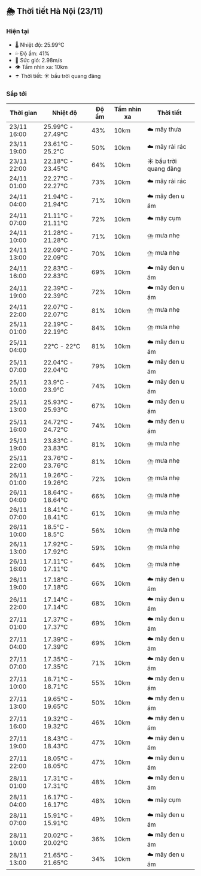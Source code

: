 ## 🌦️ Thời tiết Hà Nội (23/11)

### Hiện tại

- 🌡️ Nhiệt độ: 25.99℃
- 💦 Độ ẩm: 41%
- 💨 Sức gió: 2.98m/s
- 👁️ Tầm nhìn xa: 10km
- ☂️ Thời tiết: ☀️ bầu trời quang đãng

### Sắp tới

| Thời gian | Nhiệt độ | Độ ẩm | Tầm nhìn xa | Thời tiết |
| --- | --- | --- | --- | --- |
| 23/11 16:00 | 25.99℃ - 27.49℃ | 43% | 10km | ☁️ mây thưa |
| 23/11 19:00 | 23.61℃ - 25.2℃ | 50% | 10km | ☁️ mây rải rác |
| 23/11 22:00 | 22.18℃ - 23.45℃ | 64% | 10km | ☀️ bầu trời quang đãng |
| 24/11 01:00 | 22.27℃ - 22.27℃ | 73% | 10km | ☁️ mây rải rác |
| 24/11 04:00 | 21.94℃ - 21.94℃ | 71% | 10km | ☁️ mây đen u ám |
| 24/11 07:00 | 21.11℃ - 21.11℃ | 72% | 10km | ☁️ mây cụm |
| 24/11 10:00 | 21.28℃ - 21.28℃ | 71% | 10km | ⛈️ mưa nhẹ |
| 24/11 13:00 | 22.09℃ - 22.09℃ | 70% | 10km | ⛈️ mưa nhẹ |
| 24/11 16:00 | 22.83℃ - 22.83℃ | 69% | 10km | ☁️ mây đen u ám |
| 24/11 19:00 | 22.39℃ - 22.39℃ | 72% | 10km | ☁️ mây đen u ám |
| 24/11 22:00 | 22.07℃ - 22.07℃ | 81% | 10km | ⛈️ mưa nhẹ |
| 25/11 01:00 | 22.19℃ - 22.19℃ | 84% | 10km | ⛈️ mưa nhẹ |
| 25/11 04:00 | 22℃ - 22℃ | 81% | 10km | ☁️ mây đen u ám |
| 25/11 07:00 | 22.04℃ - 22.04℃ | 79% | 10km | ☁️ mây đen u ám |
| 25/11 10:00 | 23.9℃ - 23.9℃ | 74% | 10km | ☁️ mây đen u ám |
| 25/11 13:00 | 25.93℃ - 25.93℃ | 67% | 10km | ☁️ mây đen u ám |
| 25/11 16:00 | 24.72℃ - 24.72℃ | 74% | 10km | ☁️ mây đen u ám |
| 25/11 19:00 | 23.83℃ - 23.83℃ | 81% | 10km | ⛈️ mưa nhẹ |
| 25/11 22:00 | 23.76℃ - 23.76℃ | 81% | 10km | ⛈️ mưa nhẹ |
| 26/11 01:00 | 19.26℃ - 19.26℃ | 72% | 10km | ⛈️ mưa nhẹ |
| 26/11 04:00 | 18.64℃ - 18.64℃ | 66% | 10km | ⛈️ mưa nhẹ |
| 26/11 07:00 | 18.41℃ - 18.41℃ | 61% | 10km | ⛈️ mưa nhẹ |
| 26/11 10:00 | 18.5℃ - 18.5℃ | 56% | 10km | ⛈️ mưa nhẹ |
| 26/11 13:00 | 17.92℃ - 17.92℃ | 59% | 10km | ⛈️ mưa nhẹ |
| 26/11 16:00 | 17.11℃ - 17.11℃ | 64% | 10km | ⛈️ mưa nhẹ |
| 26/11 19:00 | 17.18℃ - 17.18℃ | 66% | 10km | ☁️ mây đen u ám |
| 26/11 22:00 | 17.14℃ - 17.14℃ | 68% | 10km | ☁️ mây đen u ám |
| 27/11 01:00 | 17.37℃ - 17.37℃ | 69% | 10km | ☁️ mây đen u ám |
| 27/11 04:00 | 17.39℃ - 17.39℃ | 69% | 10km | ☁️ mây đen u ám |
| 27/11 07:00 | 17.35℃ - 17.35℃ | 71% | 10km | ☁️ mây đen u ám |
| 27/11 10:00 | 18.71℃ - 18.71℃ | 55% | 10km | ☁️ mây đen u ám |
| 27/11 13:00 | 19.65℃ - 19.65℃ | 50% | 10km | ☁️ mây đen u ám |
| 27/11 16:00 | 19.32℃ - 19.32℃ | 46% | 10km | ☁️ mây đen u ám |
| 27/11 19:00 | 18.43℃ - 18.43℃ | 47% | 10km | ☁️ mây đen u ám |
| 27/11 22:00 | 18.05℃ - 18.05℃ | 47% | 10km | ☁️ mây đen u ám |
| 28/11 01:00 | 17.31℃ - 17.31℃ | 48% | 10km | ☁️ mây đen u ám |
| 28/11 04:00 | 16.17℃ - 16.17℃ | 48% | 10km | ☁️ mây cụm |
| 28/11 07:00 | 15.91℃ - 15.91℃ | 49% | 10km | ☁️ mây đen u ám |
| 28/11 10:00 | 20.02℃ - 20.02℃ | 36% | 10km | ☁️ mây đen u ám |
| 28/11 13:00 | 21.65℃ - 21.65℃ | 34% | 10km | ☁️ mây đen u ám |
